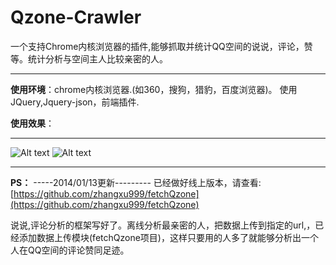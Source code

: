 
Qzone-Crawler
=============

一个支持Chrome内核浏览器的插件,能够抓取并统计QQ空间的说说，评论，赞等。统计分析与空间主人比较亲密的人。

---------------------------------------------

**使用环境**：chrome内核浏览器.(如360，搜狗，猎豹，百度浏览器)。
使用JQuery,Jquery-json，前端插件.

**使用效果**：

-----------------------------------------
![Alt text](http://ncwugirl.qiniudn.com/qzone-crawl1.png)
![Alt text](http://ncwugirl.qiniudn.com/qzone-crawl2.png)


------------------------------------------
**PS：**
-----2014/01/13更新---------
已经做好线上版本，请查看:[https://github.com/zhangxu999/fetchQzone](https://github.com/zhangxu999/fetchQzone)

说说,评论分析的框架写好了。离线分析最亲密的人，把数据上传到指定的url,，已经添加数据上传模块(fetchQzone项目)，这样只要用的人多了就能够分析出一个人在QQ空间的评论赞同足迹。
